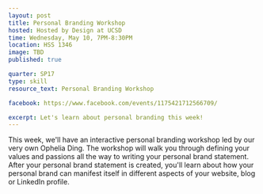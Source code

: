 ```yaml
---
layout: post
title: Personal Branding Workshop
hosted: Hosted by Design at UCSD
time: Wednesday, May 10, 7PM-8:30PM
location: HSS 1346
image: TBD
published: true

quarter: SP17
type: skill
resource_text: Personal Branding Workshop

facebook: https://www.facebook.com/events/1175421712566709/

excerpt: Let's learn about personal branding this week!
---
```

This week, we'll have an interactive personal branding workshop led by our very own Ophelia Ding. The workshop will walk you through defining your values and passions all the way to writing your personal brand statement. After your personal brand statement is created, you'll learn about how your personal brand can manifest itself in different aspects of your website, blog or LinkedIn profile.
